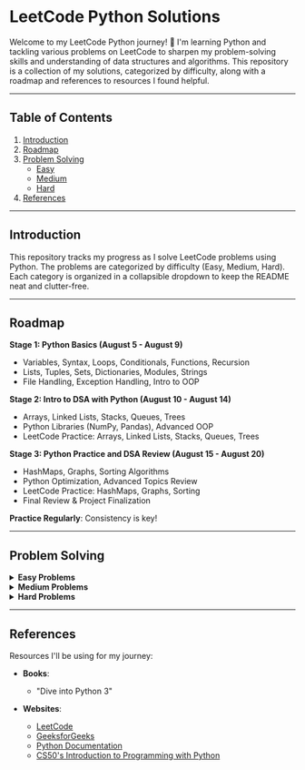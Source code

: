 # LeetCode Python Solutions

Welcome to my LeetCode Python journey! 🚀 I'm learning Python and tackling various problems on LeetCode to sharpen my problem-solving skills and understanding of data structures and algorithms. This repository is a collection of my solutions, categorized by difficulty, along with a roadmap and references to resources I found helpful.

---

## Table of Contents

1. [Introduction](#introduction)
2. [Roadmap](#roadmap)
3. [Problem Solving](#problem-solving)
    - [Easy](#easy)
    - [Medium](#medium)
    - [Hard](#hard)
4. [References](#references)

---

## Introduction

This repository tracks my progress as I solve LeetCode problems using Python. The problems are categorized by difficulty (Easy, Medium, Hard). Each category is organized in a collapsible dropdown to keep the README neat and clutter-free.

---

## Roadmap

**Stage 1: Python Basics (August 5 - August 9)**
- Variables, Syntax, Loops, Conditionals, Functions, Recursion
- Lists, Tuples, Sets, Dictionaries, Modules, Strings
- File Handling, Exception Handling, Intro to OOP

**Stage 2: Intro to DSA with Python (August 10 - August 14)**
- Arrays, Linked Lists, Stacks, Queues, Trees
- Python Libraries (NumPy, Pandas), Advanced OOP
- LeetCode Practice: Arrays, Linked Lists, Stacks, Queues, Trees

**Stage 3: Python Practice and DSA Review (August 15 - August 20)**
- HashMaps, Graphs, Sorting Algorithms
- Python Optimization, Advanced Topics Review
- LeetCode Practice: HashMaps, Graphs, Sorting
- Final Review & Project Finalization

**Practice Regularly**: Consistency is key!

---

## Problem Solving

<details>
<summary><strong>Easy Problems</strong></summary>

| Problem | Link | Done | Pythonic | Solution |
|---------|------|------|----------|----------|
| Two Sum | [Problem #1](https://leetcode.com/problems/two-sum/) | Yes |  | [Solution](./Solutions/Easy/two_sum.py) |
| Palindrome Number | [Problem #9](https://leetcode.com/problems/palindrome-number/) | Yes |  | [Solution](./Solutions/Easy/palindrome_number.py) |
| Roman to Integer | [Problem #13](https://leetcode.com/problems/roman-to-integer/) | Yes |  | [Solution](./Solutions/Easy/roman_to_integer.py) |
| Longest Common Prefix | [Problem #14](https://leetcode.com/problems/longest-common-prefix/) | Yes |  | [Solution](./Solutions/Easy/longest_common_prefix.py) |
| Valid Parentheses | [Problem #20](https://leetcode.com/problems/valid-parentheses/) | Yes |  | [Solution](./Solutions/Easy/valid_parentheses.py) |
| Merge Two Sorted Lists | [Problem #21](https://leetcode.com/problems/merge-two-sorted-lists/) |  |  | Solution pending |
| Remove Duplicates from Sorted Array | [Problem #26](https://leetcode.com/problems/remove-duplicates-from-sorted-array/) | Yes |  | [Solution](./Solutions/Easy/remove_duplicates_sorted_array.py) |
| Remove Element | [Problem #27](https://leetcode.com/problems/remove-element/) |  |  | Solution pending |
| Find the Index of the First Occurrence in a String | [Problem #28](https://leetcode.com/problems/find-the-index-of-the-first-occurrence-in-a-string/) | Yes |  | [Solution](./Solutions/Easy/find_index_first_occurrence_string.py) |
| Search Insert Position | [Problem #35](https://leetcode.com/problems/search-insert-position/) | Yes |  | [Solution](./Solutions/Easy/search_insert_position.py) |

</details>



<details>
<summary><strong>Medium Problems</strong></summary>

*Coming soon...*

</details>

<details>
<summary><strong>Hard Problems</strong></summary>

*Coming soon...*

</details>

---

## References

Resources I'll be using for my journey:

- **Books**:
  - "Dive into Python 3"

- **Websites**:
  - [LeetCode](https://leetcode.com/)
  - [GeeksforGeeks](https://www.geeksforgeeks.org/)
  - [Python Documentation](https://docs.python.org/3/)
  - [CS50's Introduction to Programming with Python](https://www.edx.org/learn/python/harvard-university-cs50-s-introduction-to-programming-with-python)
